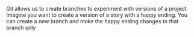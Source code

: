 

Git allows us to create branches to experiment with versions of a project. Imagine you want to create a version of a story with a happy ending. You can create a new branch and make the happy ending changes to that branch only


